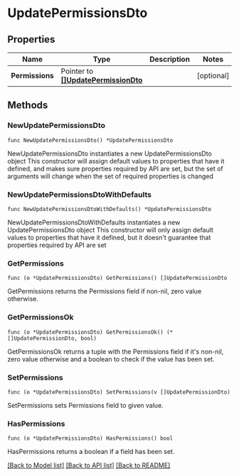 # UpdatePermissionsDto

## Properties

Name | Type | Description | Notes
------------ | ------------- | ------------- | -------------
**Permissions** | Pointer to [**[]UpdatePermissionDto**](UpdatePermissionDto.md) |  | [optional] 

## Methods

### NewUpdatePermissionsDto

`func NewUpdatePermissionsDto() *UpdatePermissionsDto`

NewUpdatePermissionsDto instantiates a new UpdatePermissionsDto object
This constructor will assign default values to properties that have it defined,
and makes sure properties required by API are set, but the set of arguments
will change when the set of required properties is changed

### NewUpdatePermissionsDtoWithDefaults

`func NewUpdatePermissionsDtoWithDefaults() *UpdatePermissionsDto`

NewUpdatePermissionsDtoWithDefaults instantiates a new UpdatePermissionsDto object
This constructor will only assign default values to properties that have it defined,
but it doesn't guarantee that properties required by API are set

### GetPermissions

`func (o *UpdatePermissionsDto) GetPermissions() []UpdatePermissionDto`

GetPermissions returns the Permissions field if non-nil, zero value otherwise.

### GetPermissionsOk

`func (o *UpdatePermissionsDto) GetPermissionsOk() (*[]UpdatePermissionDto, bool)`

GetPermissionsOk returns a tuple with the Permissions field if it's non-nil, zero value otherwise
and a boolean to check if the value has been set.

### SetPermissions

`func (o *UpdatePermissionsDto) SetPermissions(v []UpdatePermissionDto)`

SetPermissions sets Permissions field to given value.

### HasPermissions

`func (o *UpdatePermissionsDto) HasPermissions() bool`

HasPermissions returns a boolean if a field has been set.


[[Back to Model list]](../README.md#documentation-for-models) [[Back to API list]](../README.md#documentation-for-api-endpoints) [[Back to README]](../README.md)


